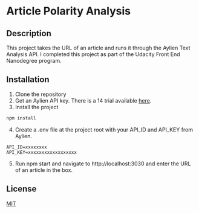 # Article Polarity Analysis

## Description
This project takes the URL of an article and runs it through the Aylien Text Analysis API. I completed this project as part of the Udacity Front End Nanodegree program.

## Installation
1. Clone the repository
2. Get an Aylien API key. There is a 14 trial available [here](https://developer.aylien.com/signup).
3. Install the project
```bash
npm install
```
4. Create a .env file at the project root with your API_ID and API_KEY from Aylien.
```
API_ID=xxxxxxxx
API_KEY=xxxxxxxxxxxxxxxxxx
```
5. Run npm start and navigate to http://localhost:3030 and enter the URL of an article in the box.

## License
[MIT](https://choosealicense.com/licenses/mit/)
